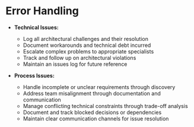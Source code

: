 # Error Handling

- **Technical Issues:**
  - Log all architectural challenges and their resolution
  - Document workarounds and technical debt incurred
  - Escalate complex problems to appropriate specialists
  - Track and follow up on architectural violations
  - Maintain an issues log for future reference

- **Process Issues:**
  - Handle incomplete or unclear requirements through discovery
  - Address team misalignment through documentation and communication
  - Manage conflicting technical constraints through trade-off analysis
  - Document and track blocked decisions or dependencies
  - Maintain clear communication channels for issue resolution